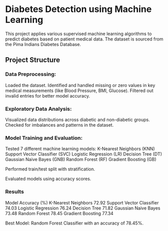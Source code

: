 # Diabetes Detection using Machine Learning
This project applies various supervised machine learning algorithms to predict diabetes based on patient medical data.
The dataset is sourced from the Pima Indians Diabetes Database.

## Project Structure
### Data Preprocessing:
  Loaded the dataset.
  Identified and handled missing or zero values in key medical measurements (like Blood Pressure, BMI, Glucose).
  Filtered out invalid entries for better model accuracy.

### Exploratory Data Analysis:
Visualized data distributions across diabetic and non-diabetic groups.
Checked for imbalances and patterns in the dataset.

### Model Training and Evaluation:
Tested 7 different machine learning models:
  K-Nearest Neighbors (KNN)
  Support Vector Classifier (SVC)
  Logistic Regression (LR)
  Decision Tree (DT)
  Gaussian Naive Bayes (GNB)
  Random Forest (RF)
  Gradient Boosting (GB)

Performed train/test split with stratification.

Evaluated models using accuracy scores.

### Results

Model	Accuracy                 (%)
K-Nearest Neighbors	          72.92
Support Vector Classifier     74.03
Logistic Regression	          76.24
Decision Tree	                71.82
Gaussian Naive Bayes	        73.48
Random Forest	                78.45
Gradient Boosting	            77.34

Best Model: Random Forest Classifier with an accuracy of 78.45%.
